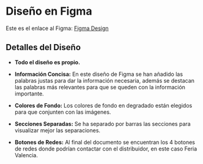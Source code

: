 # Diseño en Figma

Este es el enlace al Figma: [Figma Design](https://www.figma.com/design/kJlKj298p1w2seIs7zhavk/Supuesto1?node-id=0-1&t=H3FPxrH39f2KYa0Z-1)

## Detalles del Diseño

- **Todo el diseño es propio.**
  
- **Información Concisa:** En este diseño de Figma se han añadido las palabras justas para dar la información necesaria, además se destacan las palabras más relevantes para que se queden con la información importante.

- **Colores de Fondo:** Los colores de fondo en degradado están elegidos para que conjunten con las imágenes.

- **Secciones Separadas:** Se ha separado por barras las secciones para visualizar mejor las separaciones.

- **Botones de Redes:** Al final del documento se encuentran los 4 botones de redes donde podrían contactar con el distribuidor, en este caso Feria Valencia.

